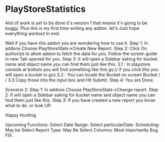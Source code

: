 <h1>PlayStoreStatistics</h1>

Alot of work is yet to be done it's version 1 that means it's going to be buggy. Plus this is my first time writing any addon.
let's Just hope everything workout In end. 

Well if you have this addon you are wondering how to use it.
Step 1: In addons Choose PlayStoreStats->Create New Report.
Step 2: Click On authorize to allow addon to fetch the data for you. Follow the screen guide in new Tab opened for you.
Step 3: It will open a Sidebar asking for bucket name and object name you can find them just like this.
     3.1 : In playstore console at bottom you will find something like this 
         gs://<this is objectName> if you click this you will open a bucket in gcs
     3.2 : You can locate the Bucket on screen
           Bucket / <this is bucket Name> / <after this everyhthig is objectName inlcuding the>
     3.3 Copy those into the input box and Hit Submit.
Step 4: You are Done.

Scenerio 2:
Step 1: In addons Choose PlayStoreStats->Change report.
Step 2: It will open a Sidebar asking for bucket name and object name you can find them just like this.
Step 3: If you have created a new report you know what to do. or look UP.

Happy Hunting.


Upcoming Functions:
  Select Date Range:
  Select particularDate:
  Scheduling:
  May be Select Report Type:
  May Be Select Columns:
  Most importantly Bug FIX.
